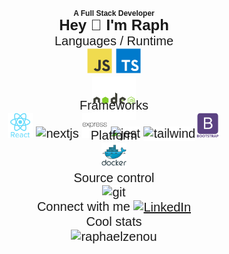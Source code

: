 <h1 align="center" style=" font-family: Arial; font-size: 24px;">
Hey 👋 I'm Raph
</h1>
<h3 align="center" style=" font-family: Arial; font-size: 12px; margin-top: -56px">
A Full Stack Developer
</h3>
 <br/>
  <br/>
<p align="center" style=" font-family: Arial; font-size: 20px; margin-top: -20px">
Languages / Runtime
 <br/>
<img
src="https://raw.githubusercontent.com/devicons/devicon/master/icons/javascript/javascript-original.svg" alt="javascript" width="40" height="40"/> <img src="https://raw.githubusercontent.com/devicons/devicon/master/icons/typescript/typescript-original.svg" alt="typescript" width="40" height="40"/>
 <br/>
<img
style=" background-color:#fff;"
src="https://raw.githubusercontent.com/devicons/devicon/master/icons/nodejs/nodejs-original-wordmark.svg" alt="nodejs" width="70" style="max-height: 100%;">
</p>
<p align="center" style=" font-family: Arial; font-size: 20px; margin-top: -60px">
Frameworks
   <br/>
<img style=" background-color: #fff;" src="https://raw.githubusercontent.com/devicons/devicon/master/icons/react/react-original-wordmark.svg" alt="react" width="40" height="40"/> <img src="https://cdn.worldvectorlogo.com/logos/nextjs-3.svg" alt="nextjs" width="40" height="40"/> <img
style=" background-color: #fff;"
src="https://raw.githubusercontent.com/devicons/devicon/master/icons/express/express-original-wordmark.svg" alt="express" width="40" height="40"/> <img
style=" background-color: #fff;"
src="https://www.vectorlogo.zone/logos/jestjsio/jestjsio-icon.svg" alt="jest" width="40" height="40"/> 
<img 
style=" background-color: #fff;"
src="https://www.vectorlogo.zone/logos/tailwindcss/tailwindcss-icon.svg" alt="tailwind" width="40" height="40"/><img
style=" background-color: #fff;"
src="https://raw.githubusercontent.com/devicons/devicon/master/icons/bootstrap/bootstrap-plain-wordmark.svg" alt="bootstrap" width="40" height="40"/>
</p>
<p align="center" style=" font-family: Arial; font-size: 20px; margin-top: -40px">
Platform
   <br/>
<img
style=" background-color: #fff;"
src="https://raw.githubusercontent.com/devicons/devicon/master/icons/docker/docker-original-wordmark.svg" alt="docker" width="40" height="40"/>
</p>

<p align="center" style=" font-family: Arial; font-size: 20px; margin-top: -20px">
Source control
   <br/>
<img
style=" background-color: #fff;"
src="https://camo.githubusercontent.com/fbfcb9e3dc648adc93bef37c718db16c52f617ad055a26de6dc3c21865c3321d/68747470733a2f2f7777772e766563746f726c6f676f2e7a6f6e652f6c6f676f732f6769742d73636d2f6769742d73636d2d69636f6e2e737667" alt="git" width="40" height="40" data-canonical-src="https://www.vectorlogo.zone/logos/git-scm/git-scm-icon.svg" style="max-width: 100%;">
</p>




<p align="center" style=" font-family: Arial; font-size: 20px; margin-top: -20px">
Connect with me  <a href="https://linkedin.com/in/raphaelzenou" target="blank"><img align="center" src="https://content.linkedin.com/content/dam/me/business/en-us/amp/brand-site/v2/bg/LI-Bug.svg.original.svg" alt="LinkedIn" height="30" width="40" /></a>
</p>



<p align="center"  style=" font-family: Arial; font-size: 20px; margin-top: -20px ">
Cool stats
   <br/>
<img align="center" src="https://github-readme-streak-stats.herokuapp.com/?user=raphaelzenou&" alt="raphaelzenou" />
</p>

